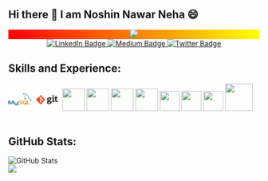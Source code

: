 ## Hi there 👋  I am Noshin Nawar Neha 😄


<div id="header" align="center" style=" background-image: linear-gradient(to right, red , yellow);">
  <img src="https://media4.giphy.com/media/jTHti8z6rjrUZmBgOp/giphy.gif?cid=790b76111dcb1b54471b22fe718ec039a87f6bfaf6d45e0a&rid=giphy.gif&ct=s" width="100"/>
</div>
<div id="badges" align="center">
  <a href="https://www.linkedin.com/in/noshin-nawar-neha-7b00bb226/">
    <img src="https://img.shields.io/badge/LinkedIn-blue?style=for-the-badge&logo=linkedin&logoColor=white" alt="LinkedIn Badge"/>
  </a>
  
  <a href="https://medium.com/@nehanawar2000">
  <img src="https://img.shields.io/badge/Medium-black?style=for-the-badge&logo=medium&logoColor=white" alt="Medium Badge"/>
    
  <a href="https://twitter.com/noshin_nnn">
    <img src="https://img.shields.io/badge/Twitter-blue?style=for-the-badge&logo=twitter&logoColor=white" alt="Twitter Badge"/>
  </a>
</a>

</div>



## Skills and Experience:
<!--🌱 I’m currently learning 
<ul>
   <li>HTML 
   <li>CSS(SCSS)
   <li>JavaScript.
</ul>-->

<div>
 <img src="https://github.com/devicons/devicon/blob/master/icons/mysql/mysql-original-wordmark.svg" title="MySQL"  alt="MySQL" width="47" height="47"/>&nbsp;
  <img src="https://github.com/devicons/devicon/blob/master/icons/git/git-original-wordmark.svg" title="Git" alt="Git" width="45" height="45"/>&nbsp;

  <img src="https://cdn.jsdelivr.net/gh/devicons/devicon/icons/kaggle/kaggle-original-wordmark.svg" width="45" height="45"/>

  <img src="https://cdn.jsdelivr.net/gh/devicons/devicon/icons/jupyter/jupyter-original-wordmark.svg" width="45" height="45"/>
          
 <img src="https://cdn.jsdelivr.net/gh/devicons/devicon/icons/python/python-original.svg" width="45" height="45" />  
 <img src="https://cdn.jsdelivr.net/gh/devicons/devicon/icons/pandas/pandas-original.svg" width="45" height="45" />
  <img src="https://cdn.jsdelivr.net/gh/devicons/devicon/icons/numpy/numpy-original.svg" width="40" height="40" />

 <img src="https://cdn.jsdelivr.net/gh/devicons/devicon/icons/pytorch/pytorch-original.svg" width="40" height="40" />
  
   <img src="https://cdn.jsdelivr.net/gh/devicons/devicon/icons/matlab/matlab-original.svg" width="40" height="40"/>
                  
  <img src="https://cdn.jsdelivr.net/gh/devicons/devicon@latest/icons/sqlalchemy/sqlalchemy-original.svg" width="55" height="55" />
          
  
<!--  <img src="https://github.com/devicons/devicon/blob/master/icons/java/java-original-wordmark.svg" title="Java" alt="Java" width="40" height="40"/>&nbsp;
  <img src="https://github.com/devicons/devicon/blob/master/icons/react/react-original-wordmark.svg" title="React" alt="React" width="40" height="40"/>&nbsp;
  <img src="https://github.com/devicons/devicon/blob/master/icons/spring/spring-original-wordmark.svg" title="Spring" alt="Spring" width="40" height="40"/>&nbsp;
  <img src="https://github.com/devicons/devicon/blob/master/icons/materialui/materialui-original.svg" title="Material UI" alt="Material UI" width="40" height="40"/>&nbsp;
  <img src="https://github.com/devicons/devicon/blob/master/icons/flutter/flutter-original.svg" title="Flutter" alt="Flutter" width="40" height="40"/>&nbsp;
  <img src="https://github.com/devicons/devicon/blob/master/icons/redux/redux-original.svg" title="Redux" alt="Redux " width="40" height="40"/>&nbsp;
  <img src="https://github.com/devicons/devicon/blob/master/icons/firebase/firebase-plain-wordmark.svg" title="Firebase" alt="Firebase" width="40" height="40"/>&nbsp;
  <img src="https://github.com/devicons/devicon/blob/master/icons/gatsby/gatsby-original.svg" title="Gatsby"  alt="Gatsby" width="40" height="40"/>&nbsp;
   <img src="https://github.com/devicons/devicon/blob/master/icons/nodejs/nodejs-original-wordmark.svg" title="NodeJS" alt="NodeJS" width="40" height="40"/>&nbsp;
  <img src="https://github.com/devicons/devicon/blob/master/icons/amazonwebservices/amazonwebservices-plain-wordmark.svg" title="AWS" alt="AWS" width="40" height="40"/>&nbsp;-->
  
</div>

<br>

<!--
**nehanawar025/nehanawar025** is a ✨ _special_ ✨ repository because its `README.md` (this file) appears on your GitHub profile.

Here are some ideas to get you started:

- 🔭 I’m currently working on ...
- 🌱 I’m currently learning ...
- 👯 I’m looking to collaborate on ...
- 🤔 I’m looking for help with ...
- 💬 Ask me about ...
- 📫 How to reach me: ...
- 😄 Pronouns: ...
- ⚡ Fun fact: ...
-->
## GitHub Stats:

![GitHub Stats](https://github-readme-stats-sigma-five.vercel.app/api?username=nehanawar025&show_icons=true&theme=synthwave) <br>
<img height="60%" src="https://github-readme-stats-sigma-five.vercel.app/api/top-langs/?username=nehanawar025&layout=compact&langs_count=8&theme=algolia"/>
